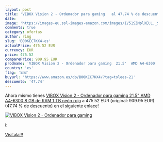 ```yaml
---
layout: post
title: 'VIBOX Vision 2 - Ordenador para gaming   al 47.74 % de descuento'
date: 
image: 'https://images-eu.ssl-images-amazon.com/images/I/51SZMplXEUL._SL200_.jpg'
comments: true
category: ofertas
author: ring
slug: 'B00KEC7KX4-es'
actualPrice: 475.52 EUR
currency: EUR
price: 475.52
comparePrice: 909.95 EUR
prodname: 'VIBOX Vision 2 - Ordenador para gaming  21.5"  AMD A4-6300  8 GB de RAM  1 TB   neón rojo'
country: 'es'
flag: '🇪🇸'
buyurl: 'https://www.amazon.es/dp/B00KEC7KX4/?tag=tolees-21'
descuento: '47.74'
---
```


Ahora mismo tienes [VIBOX Vision 2 - Ordenador para gaming  21.5"  AMD A4-6300  8 GB de RAM  1 TB   neón rojo](https://www.amazon.es/dp/B00KEC7KX4/?tag=tolees-21) a 475.52 EUR (original: 909.95 EUR) (47.74 %  de descuento) en el siguiente enlace!

[![VIBOX Vision 2 - Ordenador para gaming  ](https://images-eu.ssl-images-amazon.com/images/I/51SZMplXEUL._SL200_.jpg)](https://www.amazon.es/dp/B00KEC7KX4/?tag=tolees-21)

ℹ️:


[Visítala!!!](https://www.amazon.es/dp/B00KEC7KX4/?tag=tolees-21)
